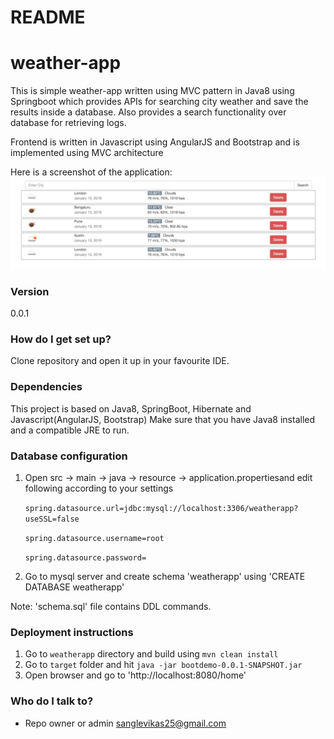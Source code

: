 # README #
# weather-app

This is simple weather-app written using MVC pattern in Java8 using Springboot which provides APIs for searching city weather and save the results inside a database. Also provides a search functionality over database for retrieving logs.

Frontend is written in Javascript using AngularJS and Bootstrap and is implemented using MVC architecture

Here is a screenshot of the application:
![Application UI image](https://github.com/Vikas25/weather-app/blob/master/Application%20UI.png)

### Version ###
0.0.1

### How do I get set up? ###
Clone repository and open it up in your favourite IDE.

### Dependencies ###
This project is based on Java8, SpringBoot, Hibernate and Javascript(AngularJS, Bootstrap)
Make sure that you have Java8 installed and a compatible JRE to run.

### Database configuration ###
1. Open src -> main -> java -> resource -> application.propertiesand edit following according to your settings

	`spring.datasource.url=jdbc:mysql://localhost:3306/weatherapp?useSSL=false`
	
	`spring.datasource.username=root`
	
	`spring.datasource.password= `


2. Go to mysql server and create schema 'weatherapp' using 'CREATE DATABASE weatherapp'

Note: 'schema.sql' file contains DDL commands.

### Deployment instructions ###
1. Go to `weatherapp` directory and build using `mvn clean install`
2. Go to `target` folder and hit `java -jar bootdemo-0.0.1-SNAPSHOT.jar`
3. Open browser and go to 'http://localhost:8080/home'

### Who do I talk to? ###

* Repo owner or admin
sanglevikas25@gmail.com
